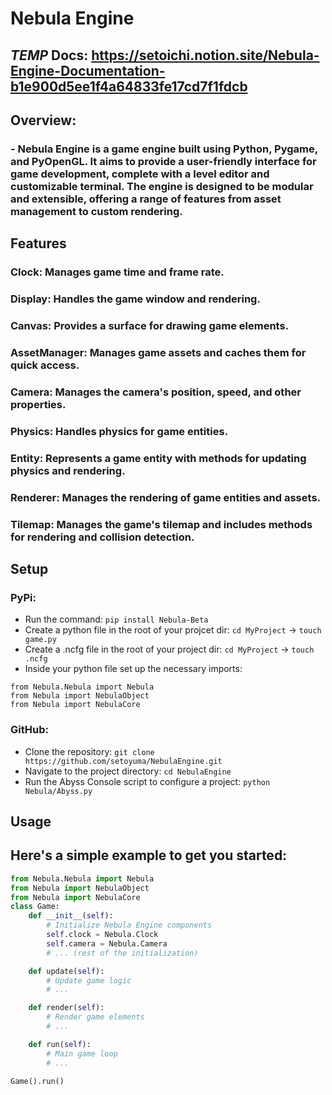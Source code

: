 # Nebula Engine

## *TEMP* Docs: https://setoichi.notion.site/Nebula-Engine-Documentation-b1e900d5ee1f4a64833fe17cd7f1fdcb

## Overview:
### - Nebula Engine is a game engine built using Python, Pygame, and PyOpenGL. It aims to provide a user-friendly interface for game development, complete with a level editor and customizable terminal. The engine is designed to be modular and extensible, offering a range of features from asset management to custom rendering.

## Features
### Clock: Manages game time and frame rate.
### Display: Handles the game window and rendering.
### Canvas: Provides a surface for drawing game elements.
### AssetManager: Manages game assets and caches them for quick access.
### Camera: Manages the camera's position, speed, and other properties.
### Physics: Handles physics for game entities.
### Entity: Represents a game entity with methods for updating physics and rendering.
### Renderer: Manages the rendering of game entities and assets.
### Tilemap: Manages the game's tilemap and includes methods for rendering and collision detection.

## Setup
### PyPi:
- Run the command: ```pip install Nebula-Beta```
- Create a python file in the root of your projcet dir: ```cd MyProject``` -> ```touch game.py```
- Create a .ncfg file in the root of your project dir: ```cd MyProject``` -> ```touch .ncfg```
- Inside your python file set up the necessary imports:
```
from Nebula.Nebula import Nebula
from Nebula import NebulaObject
from Nebula import NebulaCore
```
### GitHub:
- Clone the repository: ```git clone https://github.com/setoyuma/NebulaEngine.git```
- Navigate to the project directory: ```cd NebulaEngine```
- Run the Abyss Console script to configure a project: ```python Nebula/Abyss.py```

## Usage
## Here's a simple example to get you started:
```python
from Nebula.Nebula import Nebula
from Nebula import NebulaObject
from Nebula import NebulaCore
class Game:
    def __init__(self):
        # Initialize Nebula Engine components
        self.clock = Nebula.Clock
        self.camera = Nebula.Camera
        # ... (rest of the initialization)

    def update(self):
        # Update game logic
        # ...

    def render(self):
        # Render game elements
        # ...

    def run(self):
        # Main game loop
        # ...

Game().run()
```
